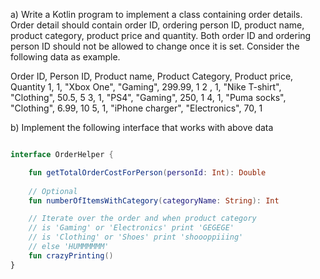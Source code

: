  a) Write a Kotlin program to implement a class containing order details. Order detail should contain order ID,
 ordering person ID, product name, product category, product price and quantity. Both order ID and ordering person
 ID should not be allowed to change once it is set. Consider the following data as example.

Order ID, Person ID, Product name, Product Category, Product price, Quantity
1, 1, "Xbox One", "Gaming", 299.99, 1
2 , 1, "Nike T-shirt", "Clothing", 50.5, 5
3, 1, "PS4", "Gaming", 250, 1
4, 1, "Puma socks", "Clothing", 6.99, 10
5, 1, "iPhone charger", "Electronics", 70, 1

 b) Implement the following interface that works with above data
    
```kotlin

interface OrderHelper {

    fun getTotalOrderCostForPerson(personId: Int): Double
    
    // Optional
    fun numberOfItemsWithCategory(categoryName: String): Int

    // Iterate over the order and when product category
    // is 'Gaming' or 'Electronics' print 'GEGEGE'
    // is 'Clothing' or 'Shoes' print 'shoooppiiing'
    // else 'HUMMMMMM'
    fun crazyPrinting()
}

```